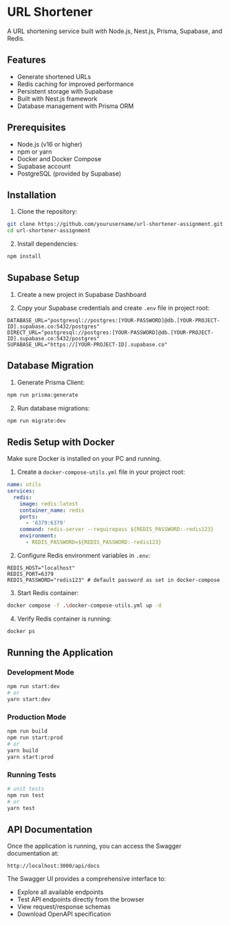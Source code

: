 # URL Shortener

A URL shortening service built with Node.js, Nest.js, Prisma, Supabase, and Redis.

## Features

- Generate shortened URLs
- Redis caching for improved performance
- Persistent storage with Supabase
- Built with Nest.js framework
- Database management with Prisma ORM

## Prerequisites

- Node.js (v16 or higher)
- npm or yarn
- Docker and Docker Compose
- Supabase account
- PostgreSQL (provided by Supabase)

## Installation

1. Clone the repository:

```bash
git clone https://github.com/yourusername/url-shortener-assignment.git
cd url-shortener-assignment
```

2. Install dependencies:

```bash
npm install
```

## Supabase Setup

1. Create a new project in Supabase Dashboard

2. Copy your Supabase credentials and create `.env` file in project root:

```env
DATABASE_URL="postgresql://postgres:[YOUR-PASSWORD]@db.[YOUR-PROJECT-ID].supabase.co:5432/postgres"
DIRECT_URL="postgresql://postgres:[YOUR-PASSWORD]@db.[YOUR-PROJECT-ID].supabase.co:5432/postgres"
SUPABASE_URL="https://[YOUR-PROJECT-ID].supabase.co"
```

## Database Migration

1. Generate Prisma Client:

```bash
npm run prisma:generate
```

2. Run database migrations:

```bash
npm run migrate:dev
```

## Redis Setup with Docker

Make sure Docker is installed on your PC and running.

1. Create a `docker-compose-utils.yml` file in your project root:

```yaml
name: utils
services:
  redis:
    image: redis:latest
    container_name: redis
    ports:
      - '6379:6379'
    command: redis-server --requirepass ${REDIS_PASSWORD:-redis123}
    environment:
      - REDIS_PASSWORD=${REDIS_PASSWORD:-redis123}
```

2. Configure Redis environment variables in `.env`:

```env
REDIS_HOST="localhost"
REDIS_PORT=6379
REDIS_PASSWORD="redis123" # default password as set in docker-compose
```

3. Start Redis container:

```bash
docker compose -f .\docker-compose-utils.yml up -d
```

4. Verify Redis container is running:

```bash
docker ps
```

## Running the Application

### Development Mode

```bash
npm run start:dev
# or
yarn start:dev
```

### Production Mode

```bash
npm run build
npm run start:prod
# or
yarn build
yarn start:prod
```

### Running Tests

```bash
# unit tests
npm run test
# or
yarn test

```

## API Documentation

Once the application is running, you can access the Swagger documentation at:

```
http://localhost:3000/api/docs
```

The Swagger UI provides a comprehensive interface to:

- Explore all available endpoints
- Test API endpoints directly from the browser
- View request/response schemas
- Download OpenAPI specification

